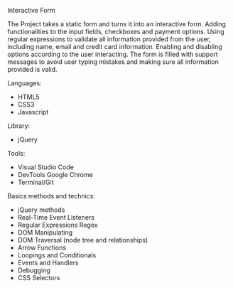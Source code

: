 Interactive Form

The Project takes a static form and turns it into an interactive form. Adding functionalities to the input fields, checkboxes and payment options. Using regular expressions to validate all information provided from the user, including name, email and credit card information. Enabling and disabling options according to the user interacting. The form is filled with support messages to avoid user typing mistakes and making sure all information provided is valid.


Languages:
- HTML5
- CSS3
- Javascript

Library:
- jQuery

Tools:
- Visual Studio Code
- DevTools Google Chrome
- Terminal/Git

Basics methods and technics:
- jQuery methods
- Real-Time Event Listeners
- Regular Expressions Regex
- DOM Manipulating
- DOM Traversal (node tree and relationships)
- Arrow Functions
- Loopings and Conditionals
- Events and Handlers
- Debugging
- CSS Selectors
